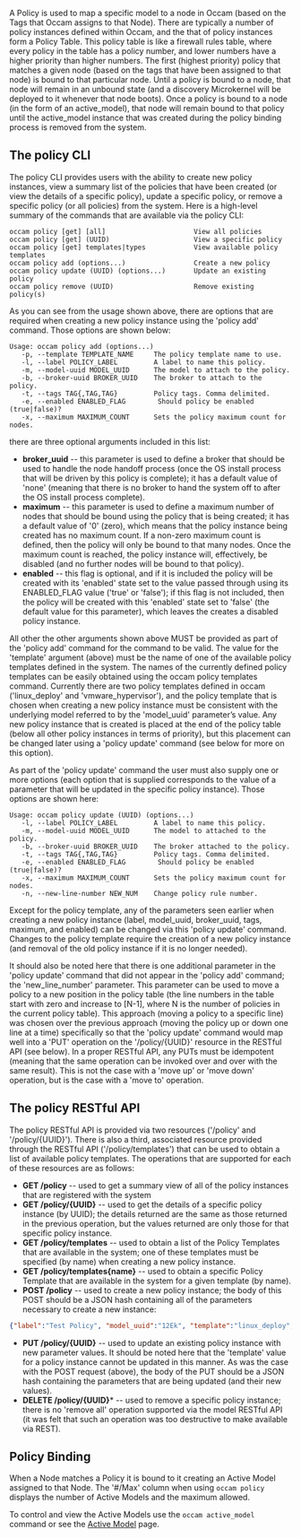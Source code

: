 A Policy is used to map a specific model to a node in Occam (based on the Tags that Occam assigns to that Node). There are typically a number of policy instances defined within Occam, and the that of policy instances form a Policy Table. This policy table is like a firewall rules table, where every policy in the table has a policy number, and lower numbers have a higher priority than higher numbers. The first (highest priority) policy that matches a given node (based on the tags that have been assigned to that node) is bound to that particular node. Until a policy is bound to a node, that node will remain in an unbound state (and a discovery Microkernel will be deployed to it whenever that node boots). Once a policy is bound to a node (in the form of an active_model), that node will remain bound to that policy until the active_model instance that was created during the policy binding process is removed from the system.

## The policy CLI

The policy CLI provides users with the ability to create new policy instances, view a summary list of the policies that have been created (or view the details of a specific policy), update a specific policy, or remove a specific policy (or all policies) from the system. Here is a high-level summary of the commands that are available via the policy CLI:
```
occam policy [get] [all]                      View all policies
occam policy [get] (UUID)                     View a specific policy
occam policy [get] templates|types            View available policy templates
occam policy add (options...)                 Create a new policy
occam policy update (UUID) (options...)       Update an existing policy
occam policy remove (UUID)                    Remove existing policy(s)
```
As you can see from the usage shown above, there are options that are required when creating a new policy instance using the 'policy add' command. Those options are shown below:
```
Usage: occam policy add (options...)
   -p, --template TEMPLATE_NAME     The policy template name to use.
   -l, --label POLICY_LABEL         A label to name this policy.
   -m, --model-uuid MODEL_UUID      The model to attach to the policy.
   -b, --broker-uuid BROKER_UUID    The broker to attach to the policy.
   -t, --tags TAG{,TAG,TAG}         Policy tags. Comma delimited.
   -e, --enabled ENABLED_FLAG        Should policy be enabled (true|false)?
   -x, --maximum MAXIMUM_COUNT      Sets the policy maximum count for nodes.
```
there are three optional arguments included in this list:

* **broker_uuid** -- this parameter is used to define a broker that should be used to handle the node handoff process (once the OS install process that will be driven by this policy is complete); it has a default value of 'none' (meaning that there is no broker to hand the system off to after the OS install process complete).
* **maximum** -- this parameter is used to define a maximum number of nodes that should be bound using the policy that is being created; it has a default value of '0' (zero), which means that the policy instance being created has no maximum count. If a non-zero maximum count is defined, then the policy will only be bound to that many nodes. Once the maximum count is reached, the policy instance will, effectively, be disabled (and no further nodes will be bound to that policy).
* **enabled** -- this flag is optional, and if it is included the policy will be created with its 'enabled' state set to the value passed through using its ENABLED_FLAG value ('true' or 'false'); if this flag is not included, then the policy will be created with this 'enabled' state set to 'false' (the default value for this parameter), which leaves the creates a disabled policy instance.

All other the other arguments shown above MUST be provided as part of the 'policy add' command for the command to be valid. The value for the 'template' argument (above) must be the name of one of the available policy templates defined in the system. The names of the currently defined policy templates can be easily obtained using the  occam policy templates command. Currently there are two policy templates defined in occam ('linux_deploy' and 'vmware_hypervisor'), and the policy template that is chosen when creating a new policy instance must be consistent with the underlying model referred to by the 'model_uuid' parameter’s value. Any new policy instance that is created is placed at the end of the policy table (below all other policy instances in terms of priority), but this placement can be changed later using a 'policy update' command (see below for more on this option).

As part of the 'policy update' command the user must also supply one or more options (each option that is supplied corresponds to the value of a parameter that will be updated in the specific policy instance). Those options are shown here:
```
Usage: occam policy update (UUID) (options...)
   -l, --label POLICY_LABEL         A label to name this policy.
   -m, --model-uuid MODEL_UUID      The model to attached to the policy.
   -b, --broker-uuid BROKER_UUID    The broker attached to the policy.
   -t, --tags TAG{,TAG,TAG}         Policy tags. Comma delimited.
   -e, --enabled ENABLED_FLAG        Should policy be enabled (true|false)?
   -x, --maximum MAXIMUM_COUNT      Sets the policy maximum count for nodes.
   -n, --new-line-number NEW_NUM    Change policy rule number.
```
Except for the policy template, any of the parameters seen earlier when creating a new policy instance (label, model_uuid, broker_uuid, tags, maximum, and enabled) can be changed via this 'policy update' command. Changes to the policy template require the creation of a new policy instance (and removal of the old policy instance if it is no longer needed).

It should also be noted here that there is one additional parameter in the 'policy update' command that did not appear in the 'policy add' command; the 'new_line_number' parameter. This parameter can be used to move a policy to a new position in the policy table (the line numbers in the table start with zero and increase to [N-1], where N is the number of policies in the current policy table). This approach (moving a policy to a specific line) was chosen over the previous approach (moving the policy up or down one line at a time) specifically so that the 'policy update' command would map well into a 'PUT' operation on the '/policy/{UUID}' resource in the RESTful API (see below). In a proper RESTful API, any PUTs must be idempotent (meaning that the same operation can be invoked over and over with the same result). This is not the case with a 'move up' or 'move down' operation, but is the case with a 'move to' operation.

## The policy RESTful API

The policy RESTful API is provided via two resources ('/policy' and '/policy/{UUID}'). There is also a third, associated resource provided through the RESTful API ('/policy/templates') that can be used to obtain a list of available policy templates. The operations that are supported for each of these resources are as follows:

* **GET /policy** -- used to get a summary view of all of the policy instances that are registered with the system
* **GET /policy/{UUID}** -- used to get the details of a specific policy instance (by UUID); the details returned are the same as those returned in the previous operation, but the values returned are only those for that specific policy instance.
* **GET /policy/templates** -- used to obtain a list of the Policy Templates that are available in the system; one of these templates must be specified (by name) when creating a new policy instance.
* **GET /policy/templates{name}** -- used to obtain a specific Policy Template that are available in the system for a given template (by name).
* **POST /policy** -- used to create a new policy instance; the body of this POST should be a JSON hash containing all of the parameters necessary to create a new instance:
```json
{"label":"Test Policy", "model_uuid":"12Ek", "template":"linux_deploy", "tags":"two_disks,memsize_1GiB,nics_2"}
```
* **PUT /policy/{UUID}** -- used to update an existing policy instance with new parameter values. It should be noted here that the 'template' value for a policy instance cannot be updated in this manner. As was the case with the POST request (above), the body of the PUT should be a JSON hash containing the parameters that are being updated (and their new values).
* **DELETE /policy/{UUID}*** -- used to remove a specific policy instance; there is no 'remove all' operation supported via the model RESTful API (it was felt that such an operation was too destructive to make available via REST).

## Policy Binding

When a Node matches a Policy it is bound to it creating an Active Model assigned to that Node. The '#/Max' column when using `occam policy` displays the number of Active Models and the maximum allowed.

To control and view the Active Models use the `occam active_model` command or see the [Active Model](active_model) page.
